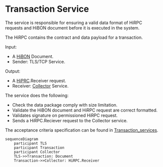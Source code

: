 # Transaction Service


The service is responsible for ensuring a valid data format of HiRPC requests and HiBON document before it is executed in the system. 

The HiRPC contains the contract and data payload for a transaction. 

Input: 

  - A [HiBON](/documents/protocols/hibon/Hash_invariant_Binary_Object_Notation.md) Document. 
  - Sender: TLS/TCP Service.

Output:

  - A [HiPRC](/documents/protocols/hibon/Hash_invariant_Remote_Procedure_Call.md).Receiver request.
  - Receiver: [Collector](/documents/architecture/Collector.md) Service.

The service does the following:

  - Check the data package comply with size limitation.
  - Validate the HiBON document and HiRPC request are correct formatted.
  - Validates signature on permissioned HiRPC request. 
  - Sends a HiRPC.Reciever request to the Collector service.

The acceptance criteria specification can be found in [Transaction_services](/bdd/tagion/testbench/services/Transaction_service.md).

```mermaid
sequenceDiagram
    participant TLS
    participant Transaction
    participant Collector
    TLS->>Transaction: Document
    Transaction->>Collector: HiRPC.Receiver
```
